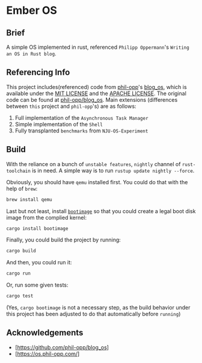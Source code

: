 # Ember OS

## Brief

A simple OS implemented in rust, referenced `Philipp Oppermann`'s `Writing an OS in Rust blog`.

## Referencing Info

This project includes(referenced) code from [phil-opp](https://github.com/phil-opp)'s [blog_os](https://github.com/phil-opp/blog_os), which is available under the [MIT LICENSE](https://github.com/phil-opp/blog_os/blob/main/LICENSE-MIT) and the [APACHE LICENSE](https://github.com/phil-opp/blog_os/blob/main/LICENSE-APACHE). The original code can be found at [phil-opp/blog_os](https://github.com/phil-opp/blog_os). Main extensions (differences between `this` project and `phil-opp`'s) are as follows:

1. Full implementation of the `Asynchronous Task Manager`
2. Simple implementation of the `Shell`
3. Fully transplanted `benchmarks` from `NJU-OS-Experiment`

## Build

With the reliance on a bunch of `unstable features`, `nightly` channel of `rust-toolchain` is in need. A simple way is to run `rustup update nightly --force`.

Obviously, you should have `qemu` installed first. You could do that with the help of `brew`:

```bash
brew install qemu
```

Last but not least, install [`bootimage`](https://crates.io/crates/bootimage) so that you could create a legal boot disk image from the complied kernel:

```bash
cargo install bootimage
```

Finally, you could build the project by running:

```bash
cargo build
```

And then, you could run it:

```bash
cargo run
```

Or, run some given tests:

```bash
cargo test
```

(Yes, `cargo bootimage` is not a necessary step, as the build behavior under this project has been adjusted to do that automatically before `running`)

## Acknowledgements

- [https://github.com/phil-opp/blog_os]
- [https://os.phil-opp.com/]
